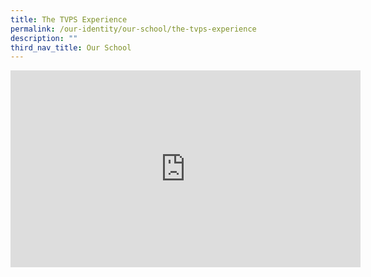```yaml
---
title: The TVPS Experience
permalink: /our-identity/our-school/the-tvps-experience
description: ""
third_nav_title: Our School
---
```

<iframe width="560" height="315" src="https://www.youtube.com/embed/7fGGHxkB-S4?start=1" title="YouTube video player" frameborder="0" allow="accelerometer; autoplay; clipboard-write; encrypted-media; gyroscope; picture-in-picture" allowfullscreen></iframe>